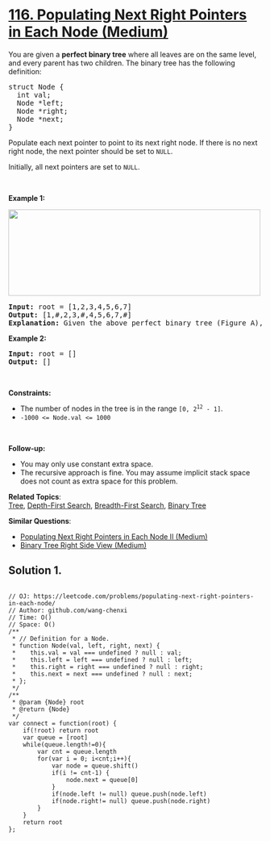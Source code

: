 # [116. Populating Next Right Pointers in Each Node (Medium)](https://leetcode.com/problems/populating-next-right-pointers-in-each-node/)

<p>You are given a <strong>perfect binary tree</strong> where all leaves are on the same level, and every parent has two children. The binary tree has the following definition:</p>

<pre>struct Node {
  int val;
  Node *left;
  Node *right;
  Node *next;
}
</pre>

<p>Populate each next pointer to point to its next right node. If there is no next right node, the next pointer should be set to <code>NULL</code>.</p>

<p>Initially, all next pointers are set to <code>NULL</code>.</p>

<p>&nbsp;</p>
<p><strong>Example 1:</strong></p>
<img alt="" src="https://assets.leetcode.com/uploads/2019/02/14/116_sample.png" style="width: 500px; height: 171px;">
<pre><strong>Input:</strong> root = [1,2,3,4,5,6,7]
<strong>Output:</strong> [1,#,2,3,#,4,5,6,7,#]
<strong>Explanation: </strong>Given the above perfect binary tree (Figure A), your function should populate each next pointer to point to its next right node, just like in Figure B. The serialized output is in level order as connected by the next pointers, with '#' signifying the end of each level.
</pre>

<p><strong>Example 2:</strong></p>

<pre><strong>Input:</strong> root = []
<strong>Output:</strong> []
</pre>

<p>&nbsp;</p>
<p><strong>Constraints:</strong></p>

<ul>
	<li>The number of nodes in the tree is in the range <code>[0, 2<sup>12</sup> - 1]</code>.</li>
	<li><code>-1000 &lt;= Node.val &lt;= 1000</code></li>
</ul>

<p>&nbsp;</p>
<p><strong>Follow-up:</strong></p>

<ul>
	<li>You may only use constant extra space.</li>
	<li>The recursive approach is fine. You may assume implicit stack space does not count as extra space for this problem.</li>
</ul>

**Related Topics**:  
[Tree](https://leetcode.com/tag/tree/), [Depth-First Search](https://leetcode.com/tag/depth-first-search/), [Breadth-First Search](https://leetcode.com/tag/breadth-first-search/), [Binary Tree](https://leetcode.com/tag/binary-tree/)

**Similar Questions**:

- [Populating Next Right Pointers in Each Node II (Medium)](https://leetcode.com/problems/populating-next-right-pointers-in-each-node-ii/)
- [Binary Tree Right Side View (Medium)](https://leetcode.com/problems/binary-tree-right-side-view/)

## Solution 1.

```JS

// OJ: https://leetcode.com/problems/populating-next-right-pointers-in-each-node/
// Author: github.com/wang-chenxi
// Time: O()
// Space: O()
/**
 * // Definition for a Node.
 * function Node(val, left, right, next) {
 *    this.val = val === undefined ? null : val;
 *    this.left = left === undefined ? null : left;
 *    this.right = right === undefined ? null : right;
 *    this.next = next === undefined ? null : next;
 * };
 */
/**
 * @param {Node} root
 * @return {Node}
 */
var connect = function(root) {
    if(!root) return root
    var queue = [root]
    while(queue.length!=0){
        var cnt = queue.length
        for(var i = 0; i<cnt;i++){
            var node = queue.shift()
            if(i != cnt-1) {
                node.next = queue[0]
            }
            if(node.left != null) queue.push(node.left)
            if(node.right!= null) queue.push(node.right)
        }
    }
    return root
};

```
